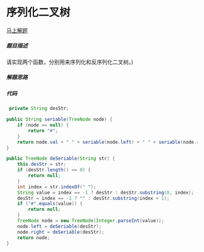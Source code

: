序列化二叉树
====
[马上解题](https://www.nowcoder.com/practice/cf7e25aa97c04cc1a68c8f040e71fb84?tpId=13&tqId=11214&tPage=1&rp=1&ru=/ta/coding-interviews&qru=/ta/coding-interviews/question-ranking)

##### 题目描述   
请实现两个函数，分别用来序列化和反序列化二叉树。)

##### 解题思路


##### 代码
```java
 private String desStr;

public String seriable(TreeNode node) {
    if (node == null) {
        return "#";
    }
    return node.val + " " + seriable(node.left) + " " + seriable(node.right);
}

public TreeNode deSeriable(String str) {
    this.desStr = str;
    if (desStr.length() == 0) {
        return null;
    }
    int index = str.indexOf(" ");
    String value = index == -1 ? desStr : desStr.substring(0, index);
    desStr = index == -1 ? "" : desStr.substring(index + 1);
    if ("#".equals(value)) {
        return null;
    }
    TreeNode node = new TreeNode(Integer.parseInt(value));
    node.left = deSeriable(desStr);
    node.right = deSeriable(desStr);
    return node;
}
```